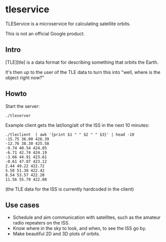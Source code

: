 # tleservice

TLEService is a microservice for calculating satellite orbits.

This is not an official Google product.

## Intro

[TLE][tle] is a data format for describing something that orbits the Earth.

It's then up to the user of the TLE data to turn this into "well, where is the
object right now?"

## Howto

Start the server:

```
./tleserver
```

Example client gets the lat/long/alt of the ISS in the next 10 minutes:

```
./tleclient  | awk '{print $1 " " $2 " " $3}' | head -10
-15.75 36.00 426.39
-12.76 38.30 425.58
-9.74 40.54 424.85
-6.71 42.74 424.19
-3.66 44.91 423.61
-0.61 47.07 423.12
2.44 49.22 422.72
5.50 51.38 422.42
8.54 53.57 422.20
11.56 55.79 422.08
```

(the TLE data for the ISS is currently hardcoded in the client)

## Use cases

* Schedule and aim communication with satellites, such as the amateur radio
  repeaters on the ISS.
* Know where in the sky to look, and when, to see the ISS go by.
* Make beautiful 2D and 3D plots of orbits.
